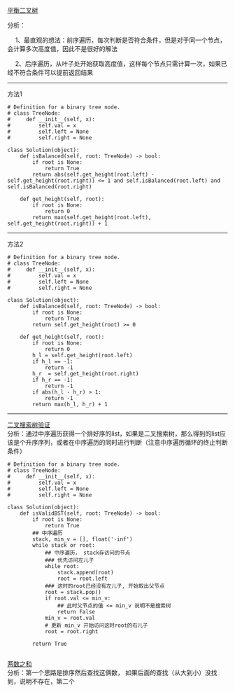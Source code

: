 [平衡二叉树](https://leetcode-cn.com/problems/balanced-binary-tree/submissions/)   

分析：   

&emsp; 1、最直观的想法：前序遍历，每次判断是否符合条件，但是对于同一个节点，会计算多次高度值，因此不是很好的解法   

&emsp; 2、后序遍历，从叶子处开始获取高度值，这样每个节点只需计算一次，如果已经不符合条件可以提前返回结果   

  
---   

方法1   

```python3
# Definition for a binary tree node.
# class TreeNode:
#     def __init__(self, x):
#         self.val = x
#         self.left = None
#         self.right = None

class Solution(object):
    def isBalanced(self, root: TreeNode) -> bool:
        if root is None:
            return True 
        return abs(self.get_height(root.left) - self.get_height(root.right)) <= 1 and self.isBalanced(root.left) and self.isBalanced(root.right)

    def get_height(self, root):
        if root is None:
            return 0
        return max(self.get_height(root.left), self.get_height(root.right)) + 1
```
---   
方法2   
```python3
# Definition for a binary tree node.
# class TreeNode:
#     def __init__(self, x):
#         self.val = x
#         self.left = None
#         self.right = None

class Solution(object):
    def isBalanced(self, root: TreeNode) -> bool:
        if root is None:
            return True
        return self.get_height(root) >= 0

    def get_height(self, root):
        if root is None:
            return 0
        h_l = self.get_height(root.left)
        if h_l == -1:
            return -1
        h_r  = self.get_height(root.right)
        if h_r == -1:
            return -1
        if abs(h_l - h_r) > 1:
            return -1
        return max(h_l, h_r) + 1

```
   
---   
[二叉搜索树验证](https://leetcode-cn.com/problems/validate-binary-search-tree/)   
分析：通过中序遍历获得一个排好序的list，如果是二叉搜索树，那么得到的list应该是个升序序列，或者在中序遍历的同时进行判断（注意中序遍历循环的终止判断条件）   

```python3
# Definition for a binary tree node.
# class TreeNode:
#     def __init__(self, x):
#         self.val = x
#         self.left = None
#         self.right = None

class Solution(object):
    def isValidBST(self, root: TreeNode) -> bool:
        if root is None:
            return True 
        ## 中序遍历
        stack, min_v = [], float('-inf')
        while stack or root:
            ## 中序遍历， stack存访问的节点
            ### 优先访问左儿子
            while root:
                stack.append(root)
                root = root.left
            ### 这时的root已经没有左儿子, 开始取出父节点
            root = stack.pop()
            if root.val <= min_v:
                ## 此时父节点的值 <= min_v 说明不是搜索树
                return False 
            min_v = root.val 
            # 更新 min_v 开始访问这时root的右儿子
            root = root.right 

        return True 
            
```
[两数之和](https://leetcode-cn.com/problems/two-sum/)    
分析：第一个思路是排序然后查找这俩数， 如果后面的查找（从大到小）没找到，说明不存在，第二个
